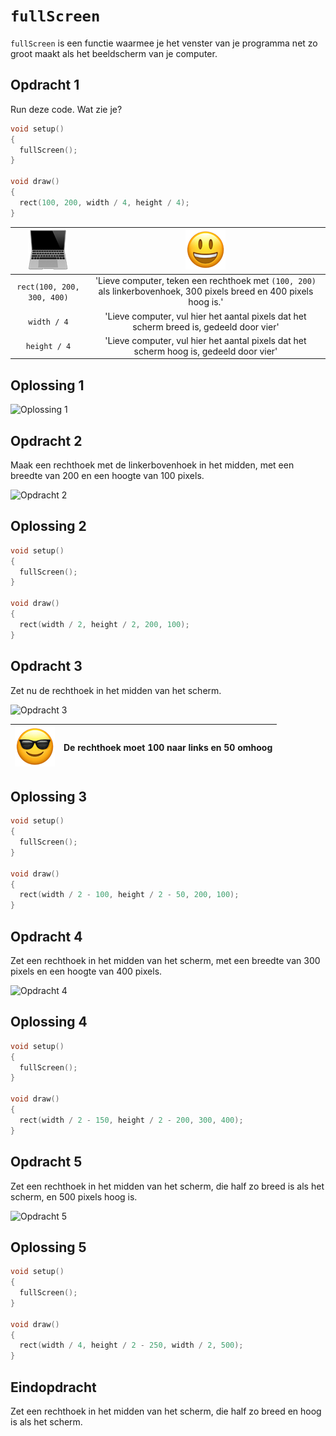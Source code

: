 # `fullScreen`

`fullScreen` is een functie waarmee je het venster van je programma net zo groot maakt als het beeldscherm van je computer.

## Opdracht 1

Run deze code. Wat zie je?

```c++
void setup() 
{
  fullScreen();
}

void draw() 
{
  rect(100, 200, width / 4, height / 4);
}
```

![Computer](EmojiComputer.png) | ![Smiley](EmojiSmiley.png)
:------------------------:|:---------------------------------------------------: 
`rect(100, 200, 300, 400)`|'Lieve computer, teken een rechthoek met `(100, 200)` als linkerbovenhoek, 300 pixels breed en 400 pixels hoog is.'
`width / 4`|'Lieve computer, vul hier het aantal pixels dat het scherm breed is, gedeeld door vier'
`height / 4`|'Lieve computer, vul hier het aantal pixels dat het scherm hoog is, gedeeld door vier'

## Oplossing 1

![Oplossing 1](FullscreenPImage1.png)

## Opdracht 2

Maak een rechthoek met de linkerbovenhoek in het midden, 
met een breedte van 200 en een hoogte van 100 pixels.

![Opdracht 2](FullscreenPImage2.png)

## Oplossing 2

```c++
void setup() 
{
  fullScreen();
}

void draw() 
{
  rect(width / 2, height / 2, 200, 100);
}
```

## Opdracht 3

Zet nu de rechthoek in het midden van het scherm. 

![Opdracht 3](FullscreenPImage3.png)

![Sunglasses](EmojiSunglasses.png) | De rechthoek moet 100 naar links en 50 omhoog
:-------------:|:----------------------------------------: 

## Oplossing 3

```c++
void setup() 
{
  fullScreen();
}

void draw() 
{
  rect(width / 2 - 100, height / 2 - 50, 200, 100);
}
```

## Opdracht 4

Zet een rechthoek in het midden van het scherm, met een breedte van 300 pixels
en een hoogte van 400 pixels.

![Opdracht 4](FullscreenPImage4.png)

## Oplossing 4

```c++
void setup() 
{
  fullScreen();
}

void draw() 
{
  rect(width / 2 - 150, height / 2 - 200, 300, 400);
}
```

## Opdracht 5

Zet een rechthoek in het midden van het scherm, die half zo breed is als het scherm,
en 500 pixels hoog is.

![Opdracht 5](FullscreenPImage5.png)

## Oplossing 5

```c++
void setup() 
{
  fullScreen();
}

void draw() 
{
  rect(width / 4, height / 2 - 250, width / 2, 500);
}
```

## Eindopdracht

Zet een rechthoek in het midden van het scherm, die half zo breed en hoog is als het scherm.

